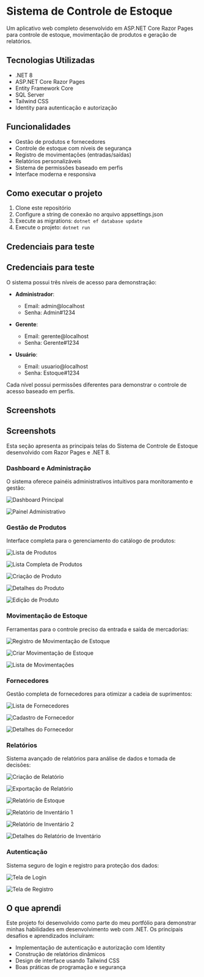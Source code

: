 # Sistema de Controle de Estoque

Um aplicativo web completo desenvolvido em ASP.NET Core Razor Pages para controle de estoque, movimentação de produtos e geração de relatórios.

## Tecnologias Utilizadas

- .NET 8
- ASP.NET Core Razor Pages
- Entity Framework Core
- SQL Server
- Tailwind CSS
- Identity para autenticação e autorização

## Funcionalidades

- Gestão de produtos e fornecedores
- Controle de estoque com níveis de segurança
- Registro de movimentações (entradas/saídas)
- Relatórios personalizáveis
- Sistema de permissões baseado em perfis
- Interface moderna e responsiva

## Como executar o projeto

1. Clone este repositório
2. Configure a string de conexão no arquivo appsettings.json
3. Execute as migrations: `dotnet ef database update`
4. Execute o projeto: `dotnet run`

## Credenciais para teste

## Credenciais para teste

O sistema possui três níveis de acesso para demonstração:

- **Administrador**: 
  - Email: admin@localhost
  - Senha: Admin#1234

- **Gerente**: 
  - Email: gerente@localhost
  - Senha: Gerente#1234

- **Usuário**: 
  - Email: usuario@localhost
  - Senha: Estoque#1234

Cada nível possui permissões diferentes para demonstrar o controle de acesso baseado em perfis.

## Screenshots

## Screenshots

Esta seção apresenta as principais telas do Sistema de Controle de Estoque desenvolvido com Razor Pages e .NET 8.

### Dashboard e Administração

O sistema oferece painéis administrativos intuitivos para monitoramento e gestão:

![Dashboard Principal](screenshots/dashboard-main.png)

![Painel Administrativo](screenshots/admin-dashboard.png)

### Gestão de Produtos

Interface completa para o gerenciamento do catálogo de produtos:

![Lista de Produtos](screenshots/products-list.png)

![Lista Completa de Produtos](screenshots/products-list-complete.png)

![Criação de Produto](screenshots/product-create.png)

![Detalhes do Produto](screenshots/product-details.png)

![Edição de Produto](screenshots/product-edit.png)

### Movimentação de Estoque

Ferramentas para o controle preciso da entrada e saída de mercadorias:

![Registro de Movimentação de Estoque](screenshots/inventory-movement-registration.png)

![Criar Movimentação de Estoque](screenshots/stock-movement-create.png)

![Lista de Movimentações](screenshots/stock-movements-list.png)

### Fornecedores

Gestão completa de fornecedores para otimizar a cadeia de suprimentos:

![Lista de Fornecedores](screenshots/suppliers-list.png)

![Cadastro de Fornecedor](screenshots/supplier-create.png)

![Detalhes do Fornecedor](screenshots/supplier-details.png)

### Relatórios

Sistema avançado de relatórios para análise de dados e tomada de decisões:

![Criação de Relatório](screenshots/report-create.png)

![Exportação de Relatório](screenshots/report-export.png)

![Relatório de Estoque](screenshots/stock-report.png)

![Relatório de Inventário 1](screenshots/inventory-report-1.png)

![Relatório de Inventário 2](screenshots/inventory-report-2.png)

![Detalhes do Relatório de Inventário](screenshots/inventory-report-details.png)

### Autenticação

Sistema seguro de login e registro para proteção dos dados:

![Tela de Login](screenshots/login-screen.png)

![Tela de Registro](screenshots/register-screen.png)

## O que aprendi

Este projeto foi desenvolvido como parte do meu portfólio para demonstrar minhas habilidades em desenvolvimento web com .NET. Os principais desafios e aprendizados incluíram:

- Implementação de autenticação e autorização com Identity
- Construção de relatórios dinâmicos
- Design de interface usando Tailwind CSS
- Boas práticas de programação e segurança
